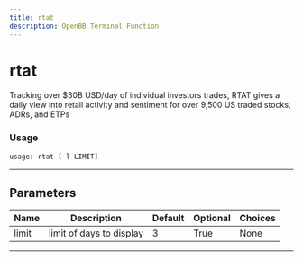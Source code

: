 ```yaml
---
title: rtat
description: OpenBB Terminal Function
---
```


# rtat

Tracking over $30B USD/day of individual investors trades, RTAT gives a daily view into retail activity and sentiment for over 9,500 US traded stocks, ADRs, and ETPs

### Usage

```python
usage: rtat [-l LIMIT]
```

---

## Parameters

| Name | Description | Default | Optional | Choices |
| ---- | ----------- | ------- | -------- | ------- |
| limit | limit of days to display | 3 | True | None |
---

